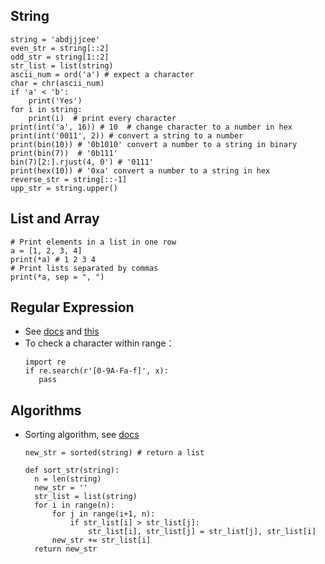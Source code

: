 ## String
```
string = 'abdjjjcee'
even_str = string[::2]
odd_str = string[1::2]
str_list = list(string)
ascii_num = ord('a') # expect a character
char = chr(ascii_num)
if 'a' < 'b':
    print('Yes')
for i in string:
    print(i)  # print every character
print(int('a', 16)) # 10  # change character to a number in hex
print(int('0011', 2)) # convert a string to a number
print(bin(10)) # '0b1010' convert a number to a string in binary
print(bin(7))  # '0b111'
bin(7)[2:].rjust(4, 0') # '0111'
print(hex(10)) # '0xa' convert a number to a string in hex
reverse_str = string[::-1]
upp_str = string.upper()
```

## List and Array
```
# Print elements in a list in one row
a = [1, 2, 3, 4]
print(*a) # 1 2 3 4
# Print lists separated by commas
print(*a, sep = ", ")
```

## Regular Expression
* See [docs](https://docs.python.org/zh-cn/3/library/re.html#regular-expression-objects) and [this](https://www.runoob.com/python/python-reg-expressions.html)
* To check a character within range：
  ```
  import re
  if re.search(r'[0-9A-Fa-f]', x):
     pass
  ```

## Algorithms
* Sorting algorithm, see [docs](https://www.runoob.com/w3cnote/ten-sorting-algorithm.html)
  ```
  new_str = sorted(string) # return a list

  def sort_str(string):
    n = len(string)
    new_str = ''
    str_list = list(string)
    for i in range(n):
        for j in range(i+1, n):
            if str_list[i] > str_list[j]:
                str_list[i], str_list[j] = str_list[j], str_list[i]
        new_str += str_list[i]
    return new_str
  ```
